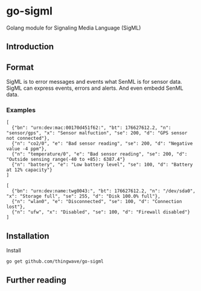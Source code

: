# go-sigml
Golang module for Signaling Media Language (SigML)

## Introduction

## Format
SigML is to error messages and events what SenML is for sensor data.
SigML can express events, errors and alerts. And even embedd SenML data.

### Examples

```
[
  {"bn": "urn:dev:mac:00170d451f62:", "bt": 176627612.2, "n": "sensor/gps", "x": "Sensor malfuction", "se": 200, "d": "GPS sensor not connected"},
  {"n": "co2/0", "e": "Bad sensor reading", "se": 200, "d": "Negative value -4 ppm"},
  {"n": "temperature/0", "e": "Bad sensor reading", "se": 200, "d": "Outside sensing range(-40 to +85): 6387.4"}
  {"n": "battery", "e": "Low battery level", "se": 100, "d": "Battery at 12% capacity"}
]
```


```
[
  {"bn": "urn:dev:name:twg0043:", "bt": 176627612.2, "n": "/dev/sda0", "x": "Storage full", "se": 255, "d": "Disk 100.0% full"},
  {"n": "wlan0", "e": "Disconnected", "se": 100, "d": "Connection lost"},
  {"n": "ufw", "x": "Disabled", "se": 100, "d": "Firewall disabled"}
]
```

## Installation
Install
```
go get github.com/thingwave/go-sigml
```

## Further reading

